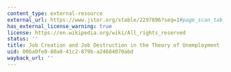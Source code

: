 ```yaml
---
content_type: external-resource
external_url: https://www.jstor.org/stable/2297896?seq=1#page_scan_tab_contents
has_external_license_warning: true
license: https://en.wikipedia.org/wiki/All_rights_reserved
status: ''
title: Job Creation and Job Destruction in the Theory of Unemployment
uid: 00ba0fe0-80a8-41c2-879b-a24684070abd
wayback_url: ''
---
```

